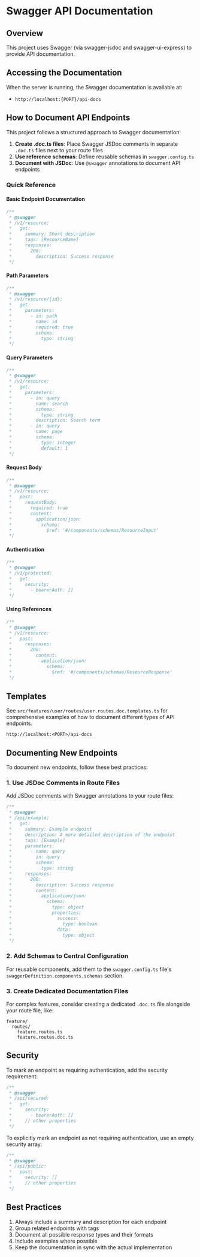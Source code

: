 # Swagger API Documentation

## Overview

This project uses Swagger (via swagger-jsdoc and swagger-ui-express) to provide API documentation. 

## Accessing the Documentation

When the server is running, the Swagger documentation is available at:
- `http://localhost:{PORT}/api-docs`

## How to Document API Endpoints

This project follows a structured approach to Swagger documentation:

1. **Create .doc.ts files**: Place Swagger JSDoc comments in separate `.doc.ts` files next to your route files
2. **Use reference schemas**: Define reusable schemas in `swagger.config.ts` 
3. **Document with JSDoc**: Use `@swagger` annotations to document API endpoints

### Quick Reference

#### Basic Endpoint Documentation

```typescript
/**
 * @swagger
 * /v1/resource:
 *   get:
 *     summary: Short description
 *     tags: [ResourceName]
 *     responses:
 *       200:
 *         description: Success response
 */
```

#### Path Parameters

```typescript
/**
 * @swagger
 * /v1/resource/{id}:
 *   get:
 *     parameters:
 *       - in: path
 *         name: id
 *         required: true
 *         schema:
 *           type: string
 */
```

#### Query Parameters

```typescript
/**
 * @swagger
 * /v1/resource:
 *   get:
 *     parameters:
 *       - in: query
 *         name: search
 *         schema:
 *           type: string
 *         description: Search term
 *       - in: query
 *         name: page
 *         schema:
 *           type: integer
 *           default: 1
 */
```

#### Request Body

```typescript
/**
 * @swagger
 * /v1/resource:
 *   post:
 *     requestBody:
 *       required: true
 *       content:
 *         application/json:
 *           schema:
 *             $ref: '#/components/schemas/ResourceInput'
 */
```

#### Authentication

```typescript
/**
 * @swagger
 * /v1/protected:
 *   get:
 *     security:
 *       - bearerAuth: []
 */
```

#### Using References

```typescript
/**
 * @swagger
 * /v1/resource:
 *   post:
 *     responses:
 *       200:
 *         content:
 *           application/json:
 *             schema:
 *               $ref: '#/components/schemas/ResourceResponse'
 */
```

## Templates

See `src/features/user/routes/user.routes.doc.templates.ts` for comprehensive examples of how to document different types of API endpoints.

```
http://localhost:<PORT>/api-docs
```

## Documenting New Endpoints

To document new endpoints, follow these best practices:

### 1. Use JSDoc Comments in Route Files

Add JSDoc comments with Swagger annotations to your route files:

```typescript
/**
 * @swagger
 * /api/example:
 *   get:
 *     summary: Example endpoint
 *     description: A more detailed description of the endpoint
 *     tags: [Example]
 *     parameters:
 *       - name: query
 *         in: query
 *         schema:
 *           type: string
 *     responses:
 *       200:
 *         description: Success response
 *         content:
 *           application/json:
 *             schema:
 *               type: object
 *               properties:
 *                 success:
 *                   type: boolean
 *                 data:
 *                   type: object
 */
```

### 2. Add Schemas to Central Configuration

For reusable components, add them to the `swagger.config.ts` file's `swaggerDefinition.components.schemas` section.

### 3. Create Dedicated Documentation Files

For complex features, consider creating a dedicated `.doc.ts` file alongside your route file, like:

```
feature/
  routes/
    feature.routes.ts
    feature.routes.doc.ts
```

## Security

To mark an endpoint as requiring authentication, add the security requirement:

```typescript
/**
 * @swagger
 * /api/secured:
 *   get:
 *     security:
 *       - bearerAuth: []
 *     // other properties
 */
```

To explicitly mark an endpoint as not requiring authentication, use an empty security array:

```typescript
/**
 * @swagger
 * /api/public:
 *   post:
 *     security: []
 *     // other properties
 */
```

## Best Practices

1. Always include a summary and description for each endpoint
2. Group related endpoints with tags
3. Document all possible response types and their formats
4. Include examples where possible
5. Keep the documentation in sync with the actual implementation
